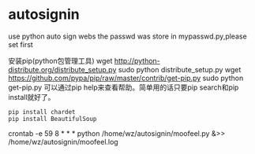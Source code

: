 autosignin
==========

use python auto sign webs
the passwd was store in mypasswd.py,please set first

安装pip(python包管理工具)
wget  http://python-distribute.org/distribute_setup.py
sudo python distribute_setup.py
wget  https://github.com/pypa/pip/raw/master/contrib/get-pip.py
sudo python get-pip.py
可以通过pip help来查看帮助。简单用的话只要pip search和pip install就好了。

    pip install chardet
    pip install BeautifulSoup

crontab -e
59 8 * * * python /home/wz/autosignin/moofeel.py &>> /home/wz/autosignin/moofeel.log

